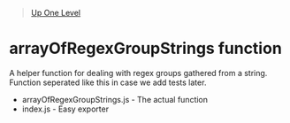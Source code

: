 > [Up One Level](../readme.md)

# arrayOfRegexGroupStrings function

A helper function for dealing with regex groups gathered from a string. Function seperated like this in case we add tests later.

- arrayOfRegexGroupStrings.js - The actual function
- index.js - Easy exporter